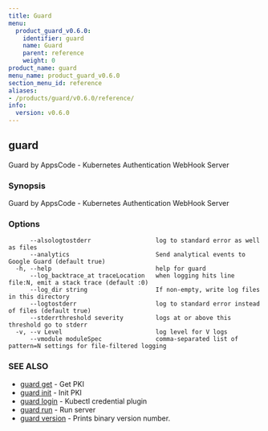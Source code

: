 ```yaml
---
title: Guard
menu:
  product_guard_v0.6.0:
    identifier: guard
    name: Guard
    parent: reference
    weight: 0
product_name: guard
menu_name: product_guard_v0.6.0
section_menu_id: reference
aliases:
- /products/guard/v0.6.0/reference/
info:
  version: v0.6.0
---
```


## guard

Guard by AppsCode - Kubernetes Authentication WebHook Server

### Synopsis

Guard by AppsCode - Kubernetes Authentication WebHook Server

### Options

```
      --alsologtostderr                  log to standard error as well as files
      --analytics                        Send analytical events to Google Guard (default true)
  -h, --help                             help for guard
      --log_backtrace_at traceLocation   when logging hits line file:N, emit a stack trace (default :0)
      --log_dir string                   If non-empty, write log files in this directory
      --logtostderr                      log to standard error instead of files (default true)
      --stderrthreshold severity         logs at or above this threshold go to stderr
  -v, --v Level                          log level for V logs
      --vmodule moduleSpec               comma-separated list of pattern=N settings for file-filtered logging
```

### SEE ALSO

* [guard get](/products/guard/v0.6.0/reference/guard_get)	 - Get PKI
* [guard init](/products/guard/v0.6.0/reference/guard_init)	 - Init PKI
* [guard login](/products/guard/v0.6.0/reference/guard_login)	 - Kubectl credential plugin
* [guard run](/products/guard/v0.6.0/reference/guard_run)	 - Run server
* [guard version](/products/guard/v0.6.0/reference/guard_version)	 - Prints binary version number.

